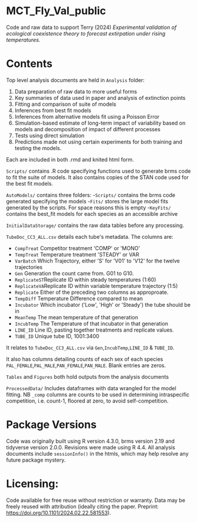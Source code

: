 # MCT_Fly_Val_public
 
Code and raw data to support Terry (2024) *Experimental validation of ecological coexistence theory to forecast extirpation under rising temperatures.*

# Contents

Top level analysis documents are held in `Analysis` folder:

1. Data preparation of raw data to more useful forms
2. Key summaries of data used in paper and analysis of extinction points
3. Fitting and comparison of suite of models
4. Inferences from best fit models
5. Inferences from alternative models fit using a Poisson Error
6. Simulation-based estimate of long-term impact of variability based on models and decomposition of impact of different processes
7. Tests using direct simulation
8. Predictions made not using certain experiments for both training and testing the models. 

Each are included in both .rmd and knited html form. 

`Scripts/` contains .R code specifying functions used to generate brms code to fit the suite of models. It also contains copies of the STAN code used for the best fit models. 

`AutoModels/` contains three folders:
-`Scripts/` contains the brms code generated specifying the models
-`Fits/` stores the large model fits generated by the scripts. For space reasons this is empty
-`KeyFits/` contains the best_fit models for each species as an accessible archive

`InitialDataStorage/` contains the raw data tables before any processing. 

`TubeDoc_CC3_ALL.csv` details each tube's metadata. The columns are:

- `CompTreat`  Competitor treatment 'COMP' or 'MONO'
- `TempTreat`  Temperature treatment 'STEADY' or VAR
- `VarBatch`   Which Trajectory, either 'S' for 'V01' to 'V12' for the twelve trajectories
- `Gen`        Generation the count came from. G01 to G10. 
- `ReplicateST`Replicate ID within steady temperatures (1:60)
- `ReplicateVA`Replicate ID within variable temperature trajectory (1:5)
- `Replicate`  Either of the preceding two columns as approproate. 
- `TempDiff`   Temperature Difference compared to mean
- `Incubator`  Which incubator ('Low', 'High' or 'Steady') the tube should be in 
- `MeanTemp`   The mean temperature of that generation
- `IncubTemp`  The Temperature of that incubator in that generation
- `LINE_ID`    Line ID, pasting together treatments and replicate values. 
- `TUBE_ID`    Unique tube ID, 1001:3400

It relates to `TubeDoc_CC3_ALL.csv` via `Gen`,`IncubTemp`,`LINE_ID` & `TUBE_ID`. 

It also has columns detailing counts of each sex of each species `PAL_FEMALE`,`PAL_MALE`,`PAN_FEMALE`,`PAN_MALE`. Blank entries are zeros. 

`Tables` and `Figures` both hold outputs from the analysis documents

`ProcessedData/` Includes dataframes with data wrangled for the model fitting. NB `_comp` columns are counts to be used in determining intraspecific competition, i.e. count-1, floored at zero, to avoid self-competition.  

# Package Versions

Code was originally built using R version 4.3.0, brms version 2.19 and tidyverse version 2.0.0. Revisions were made using R 4.4. All analysis documents include `sessionInfo()` in the htmls, which may help resolve any future package mystery.

# Licensing:
Code available for free reuse without restriction or warranty.
Data may be freely reused with attribution (ideally citing the paper. Preprint: https://doi.org/10.1101/2024.02.22.581553). 

